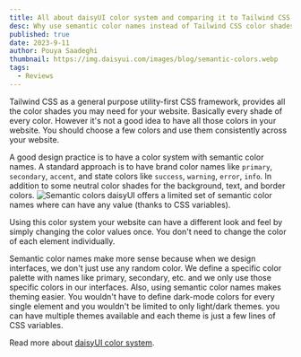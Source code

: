 ```yaml
---
title: All about daisyUI color system and comparing it to Tailwind CSS color names
desc: Why use semantic color names instead of Tailwind CSS color shades? Accessing to all color shades or using a color system... Which one is better?
published: true
date: 2023-9-11
author: Pouya Saadeghi
thumbnail: https://img.daisyui.com/images/blog/semantic-colors.webp
tags:
  - Reviews
---
```


Tailwind CSS as a general purpose utility-first CSS framework, provides all the color shades you may need for your website. Basically every shade of every color. However it's not a good idea to have all those colors in your website. You should choose a few colors and use them consistently across your website.

A good design practice is to have a color system with semantic color names.
A standard approach is to have brand color names like `primary`, `secondary`, `accent`, and state colors like `success`, `warning`, `error`, `info`. In addition to some neutral color shades for the background, text, and border colors.
![Semantic colors](https://img.daisyui.com/images/blog/daisyui-semantic-colors.webp)
daisyUI offers a limited set of semantic color names where can have any value (thanks to CSS variables).

Using this color system your website can have a different look and feel by simply changing the color values once. You don't need to change the color of each element individually.

Semantic color names make more sense because when we design interfaces, we don't just use any random color. We define a specific color palette with names like primary, secondary, etc. and we only use those specific colors in our interfaces. Also, using semantic color names makes theming easier. You wouldn't have to define dark-mode colors for every single element and you wouldn't be limited to only light/dark themes. you can have multiple themes available and each theme is just a few lines of CSS variables.

Read more about [daisyUI color system](https://daisyui.com/docs/colors).
